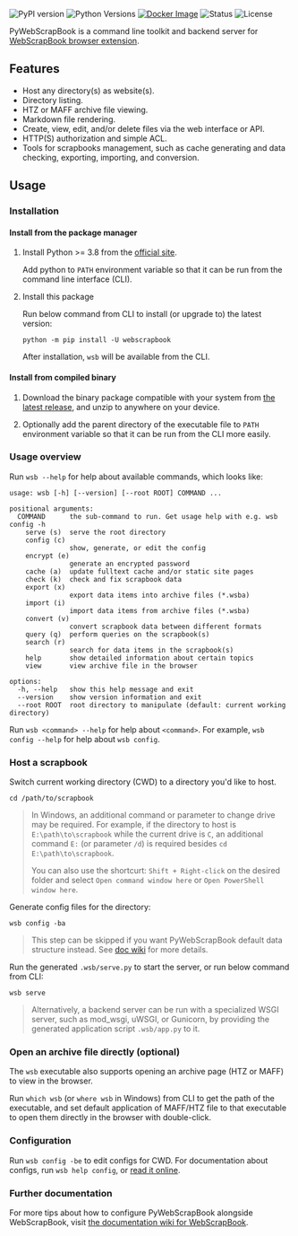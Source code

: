 ![PyPI version](https://img.shields.io/pypi/v/webscrapbook.svg)
![Python Versions](https://img.shields.io/pypi/pyversions/webscrapbook)
[![Docker Image](https://img.shields.io/docker/v/vsc55/webscrapbook?label=docker&logo=docker&color=lightgrey)](https://hub.docker.com/r/vsc55/webscrapbook)
![Status](https://img.shields.io/pypi/status/webscrapbook)
![License](https://img.shields.io/github/license/danny0838/PyWebScrapBook)

PyWebScrapBook is a command line toolkit and backend server for
[WebScrapBook browser extension](https://github.com/danny0838/webscrapbook).

## Features
* Host any directory(s) as website(s).
* Directory listing.
* HTZ or MAFF archive file viewing.
* Markdown file rendering.
* Create, view, edit, and/or delete files via the web interface or API.
* HTTP(S) authorization and simple ACL.
* Tools for scrapbooks management, such as cache generating and data checking, exporting, importing, and conversion.

## Usage

### Installation

#### Install from the package manager

1. Install Python >= 3.8 from the [official site](https://www.python.org).

   Add python to `PATH` environment variable so that it can be run from the command line interface (CLI).

2. Install this package

   Run below command from CLI to install (or upgrade to) the latest version:

       python -m pip install -U webscrapbook

   After installation, `wsb` will be available from the CLI.

#### Install from compiled binary

1. Download the binary package compatible with your system from [the latest release](https://github.com/danny0838/PyWebScrapBook/releases/latest), and unzip to anywhere on your device.

2. Optionally add the parent directory of the executable file to `PATH` environment variable so that it can be run from the CLI more easily.

### Usage overview

Run `wsb --help` for help about available commands, which looks like:

    usage: wsb [-h] [--version] [--root ROOT] COMMAND ...

    positional arguments:
      COMMAND      the sub-command to run. Get usage help with e.g. wsb config -h
        serve (s)  serve the root directory
        config (c)
                   show, generate, or edit the config
        encrypt (e)
                   generate an encrypted password
        cache (a)  update fulltext cache and/or static site pages
        check (k)  check and fix scrapbook data
        export (x)
                   export data items into archive files (*.wsba)
        import (i)
                   import data items from archive files (*.wsba)
        convert (v)
                   convert scrapbook data between different formats
        query (q)  perform queries on the scrapbook(s)
        search (r)
                   search for data items in the scrapbook(s)
        help       show detailed information about certain topics
        view       view archive file in the browser

    options:
      -h, --help   show this help message and exit
      --version    show version information and exit
      --root ROOT  root directory to manipulate (default: current working directory)

Run `wsb <command> --help` for help about `<command>`. For example, `wsb config --help` for help about `wsb config`.

### Host a scrapbook

Switch current working directory (CWD) to a directory you'd like to host.

    cd /path/to/scrapbook

> In Windows, an additional command or parameter to change drive may be required. For example, if the directory to host is `E:\path\to\scrapbook` while the current drive is `C`, an additional command `E:` (or parameter `/d`) is required besides `cd E:\path\to\scrapbook`.
>
> You can also use the shortcurt: `Shift + Right-click` on the desired folder and select `Open command window here` or `Open PowerShell window here`.

Generate config files for the directory:

    wsb config -ba

> This step can be skipped if you want PyWebScrapBook default data structure instead. See [doc wiki](https://github.com/danny0838/webscrapbook/wiki/Backend) for more details.

Run the generated `.wsb/serve.py` to start the server, or run below command from CLI:

    wsb serve

> Alternatively, a backend server can be run with a specialized WSGI server, such as mod_wsgi, uWSGI, or Gunicorn, by providing the generated application script `.wsb/app.py` to it.

### Open an archive file directly (optional)

The `wsb` executable also supports opening an archive page (HTZ or MAFF) to view in the browser.

Run `which wsb` (or `where wsb` in Windows) from CLI to get the path of the executable, and set default application of MAFF/HTZ file to that executable to open them directly in the browser with double-click.

### Configuration

Run `wsb config -be` to edit configs for CWD. For documentation about configs, run `wsb help config`, or [read it online](https://github.com/danny0838/PyWebScrapBook/blob/master/webscrapbook/resources/config.md).

### Further documentation

For more tips about how to configure PyWebScrapBook alongside WebScrapBook, visit [the documentation wiki for WebScrapBook](https://github.com/danny0838/webscrapbook/wiki/Backend).

